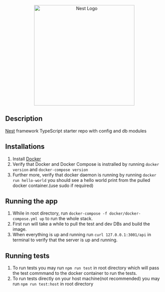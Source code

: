 <p align="center">
  <a href="http://nestjs.com/" target="blank"><img src="https://nestjs.com/img/logo_text.svg" width="320" alt="Nest Logo" /></a>
</p>

[circleci-image]: https://img.shields.io/circleci/build/github/nestjs/nest/master?token=abc123def456
[circleci-url]: https://circleci.com/gh/nestjs/nest

 ## Description

[Nest](https://github.com/nestjs/nest) framework TypeScript starter repo with config and db modules

## Installations
1. Install [Docker](https://www.docker.com/get-started)
2. Verify that Docker and Docker Compose is instralled by running `docker version` and `docker-compose version`
3. Further more, verify that docker daemon is running by running `docker run hello-world` you should see a hello world print from the pulled docker container.(use sudo if required)

## Running the app
1. While in root directory, run `docker-compose -f docker/docker-compose.yml up` to run the whole stack.
2. First run will take a while to pull the test and dev DBs and build the image.
3. When everything is up and running run `curl 127.0.0.1:3001/api` in terminal to verify that the server is up and running.

## Running tests
1. To run tests you may run `npm run test` in root directory which will pass the test commmand to the docker container to run the tests.
2. To run tests directly on your host machine(not recommended) you may run `npm run test:host` in root directory
